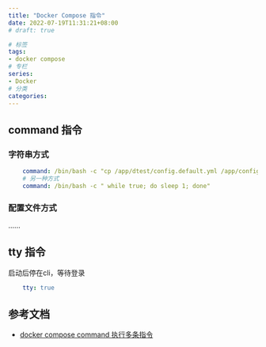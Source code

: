 ```yaml
---
title: "Docker Compose 指令"
date: 2022-07-19T11:31:21+08:00
# draft: true

# 标签
tags:
- docker compose
# 专栏
series:
- Docker
# 分类
categories:
---
```


## command 指令

### 字符串方式

```yml
    command: /bin/bash -c "cp /app/dtest/config.default.yml /app/config.yml && python -u /app/dtest/tcc.py"
    # 另一种方式
    command: /bin/bash -c " while true; do sleep 1; done"
```
### 配置文件方式

......

## tty 指令

启动后停在cli，等待登录

```yml
    tty: true
```

## 参考文档
- [docker compose command 执行多条指令](https://blog.csdn.net/whatday/article/details/108863389)
